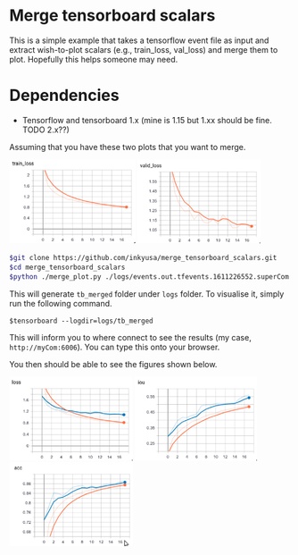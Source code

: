 # Merge tensorboard scalars

This is a simple example that takes a tensorflow event file as input and extract wish-to-plot scalars (e.g., train_loss, val_loss) and merge them to plot. Hopefully this helps someone may need.

# Dependencies
* Tensorflow and tensorboard 1.x (mine is 1.15 but 1.xx should be fine. TODO 2.x??)

Assuming that you have these two plots that you want to merge.

<img src="assets/single_train_loss.png" height="150"> <img src="assets/single_valid_loss.png" height="150">

```sh
$git clone https://github.com/inkyusa/merge_tensorboard_scalars.git
$cd merge_tensorboard_scalars
$python ./merge_plot.py ./logs/events.out.tfevents.1611226552.superCom
```
This will generate `tb_merged` folder under `logs` folder. To visualise it, simply run the following command.

```shell
$tensorboard --logdir=logs/tb_merged
```
This will inform you to where connect to see the results (my case, `http://myCom:6006`). You can type this onto your browser.

You then should be able to see the figures shown below.

<img src="assets/merged_loss.png" height="150"> <img src="assets/merged_iou.png" height="150"> <img src="assets/merged_acc.png" height="150">
